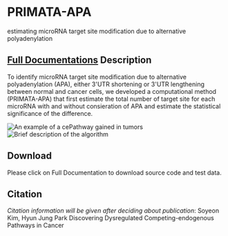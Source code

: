 # PRIMATA-APA
estimating microRNA target site modification due to alternative polyadenylation

[**Full Documentations**](http://parklab.pitt.edu/PRIMATA-APA/PRIMATA-APA.html)
Description
-----
To identify microRNA target site modification due to alternative polyadenylation (APA), either 3'UTR shortening or 3'UTR lengthening between normal and cancer cells, we developed a computational method (PRIMATA-APA) that first estimate the total number of target site for each microRNA with and without consieration of APA and estimate the statistical significance of the difference.  

![An example of a cePathway gained in tumors](https://c1.staticflickr.com/4/3927/33230445095_b7bec54e09.jpg)
![Brief description of the algorithm](https://c1.staticflickr.com/3/2938/33188635596_3f5693184d.jpg)


Download
-----
Please click on Full Documentation to download source code and test data. 

Citation
-----
*Citation information will be given after deciding about publication*:
Soyeon Kim, Hyun Jung Park Discovering Dysregulated Competing-endogenous Pathways in Cancer 

